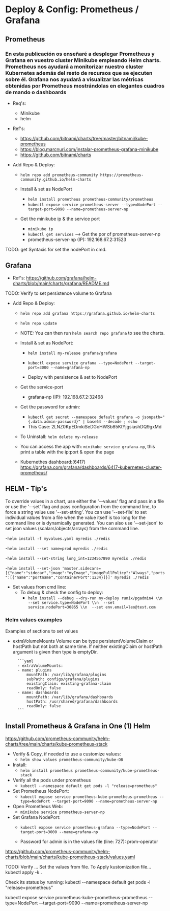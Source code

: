 # Deploy & Config: Prometheus / Grafana

## Prometheus

### En esta publicación os enseñaré a desplegar Prometheus y Grafana en vuestro cluster Minikube empleando Helm charts. Prometheus nos ayudará a monitorizar nuestro cluster Kubernetes además del resto de recursos que se ejecuten sobre él. Grafana nos ayudará a visualizar las métricas obtenidas por Prometheus mostrándolas en elegantes cuadros de mando o dashboards

- Req's:
  - Minikube
  - helm

- Ref's:
  - <https://github.com/bitnami/charts/tree/master/bitnami/kube-prometheus>
  - <https://blog.marcnuri.com/instalar-prometheus-grafana-minikube>
  - <https://github.com/bitnami/charts>

- Add Repo & Deploy:
  - ```helm repo add prometheus-community https://prometheus-community.github.io/helm-charts```

  - Install & set as NodePort
    - ```helm install prometheus prometheus-community/prometheus```
    - ```kubectl expose service prometheus-server --type=NodePort --target-port=9090 --name=prometheus-server-np```

  - Get the minikube ip & the service port
    - ```minikube ip```
    - ```kubectl get services``` --> Get the por of prometheus-server-np
    - prometheus-server-np (IP): 192.168.67.2:31523

TODO: get Syntaxis for set the nodePort in cmd.

## Grafana

- Ref's: <https://github.com/grafana/helm-charts/blob/main/charts/grafana/README.md>

TODO: Verify to set persistence volume to Grafana

- Add Repo & Deploy:
  - ```helm repo add grafana https://grafana.github.io/helm-charts```
  - ```helm repo update```
  - NOTE: You can then run ```helm search repo grafana``` to see the charts.

  - Install & set as NodePort:
    - ```helm install my-release grafana/grafana```
    - ```kubectl expose service grafana --type=NodePort --target-port=3000 --name=grafana-np```
  
    - Deploy with persistence & set to NodePort
  
  - Get the service-port
    - grafana-np (IP): 192.168.67.2:32468

  - Get the password for admin:
    - ```kubectl get secret --namespace default grafana -o jsonpath="{.data.admin-password}" | base64 --decode ; echo```
    - This Case: 2LNZ0KpEDmkiSeDGoHWSb85KtYjgsiashDQ9gxMd

  - To Uninstall: ```helm delete my-release```

  - You can access the app with: ```minikube service grafana-np```, this print a table with the ip:port & open the page

  - Kubernethes dashboard:(6417) <https://grafana.com/grafana/dashboards/6417-kubernetes-cluster-prometheus/>

## HELM - Tip's

To override values in a chart, use either the '--values' flag and pass in a file or use the '--set' flag and pass configuration from the command line, to force a string value use '--set-string'. You can use '--set-file' to set individual values from a file when the value itself is too long for the command line or is dynamically generated. You can also use '--set-json' to set json values (scalars/objects/arrays) from the command line.

  -```helm install -f myvalues.yaml myredis ./redis```

  -```helm install --set name=prod myredis ./redis```

  -```helm install --set-string long_int=1234567890 myredis ./redis```

  -```helm install --set-json 'master.sidecars=[{"name":"sidecar","image":"myImage","imagePullPolicy":"Always","ports":[{"name":"portname","containerPort":1234}]}]' myredis ./redis```

- Set values from cmd line:
  - To debug & check the config to deploy:
    - ```helm install --debug --dry-run my-deploy runix/pgadmin4 \\n  --set service.type=NodePort \\n  --set service.nodePort=30865 \\n  --set env.email=leo@test.com```

### Helm values examples

Examples of sections to set values

- extraVolumeMounts
    Volume can be type persistentVolumeClaim or hostPath but not both at same time. If neither existingClaim or hostPath argument is given then type is emptyDir.

        ```yaml
        - extraVolumeMounts:
        - name: plugins
            mountPath: /var/lib/grafana/plugins
            subPath: configs/grafana/plugins
            existingClaim: existing-grafana-claim
            readOnly: false
        - name: dashboards
            mountPath: /var/lib/grafana/dashboards
            hostPath: /usr/shared/grafana/dashboards
            readOnly: false
        ```

## Install Prometheus & Grafana in One (1) Helm

<https://github.com/prometheus-community/helm-charts/tree/main/charts/kube-prometheus-stack>

- Verify & Copy, if needed to use a customize values:
  - ```helm show values prometheus-community/kube-OB```
- Install:
  - ```helm install prometheus prometheus-community/kube-prometheus-stack```
- Verify all the pods under prometheus
  - ```kubectl --namespace default get pods -l "release=prometheus"```
- Set Prometheus NodePort:
  - ```kubectl expose service prometheus-kube-prometheus-prometheus --type=NodePort --target-port=9090 --name=prometheus-server-np```
- Open Prometheus Web:
  - ```minikube service prometheus-server-np```
- Set Grafana NodePort:
  - ```kubectl expose service prometheus-grafana --type=NodePort --target-port=3000 --name=grafana-np```

  - Password for admin is in the values file (line: 727): prom-operator

https://github.com/prometheus-community/helm-charts/blob/main/charts/kube-prometheus-stack/values.yaml

TODO: Verify ... Set the values from file.
To Apply kustomization file... kubectl apply -k .

Check its status by running:
  kubectl --namespace default get pods -l "release=prometheus"

  kubectl expose service prometheus-kube-prometheus-prometheus --type=NodePort --target-port=9090 --name=prometheus-server-np